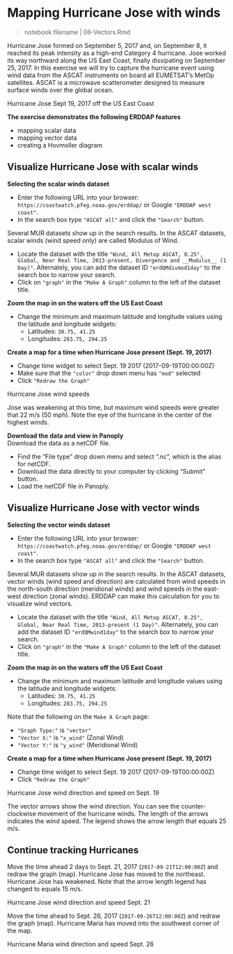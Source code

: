 # Mapping Hurricane Jose with winds

> notebook filename \| 06-Vectors.Rmd

Hurricane Jose formed on September 5, 2017 and, on September 8, it reached its peak intensity as a high-end Category 4 hurricane. Jose worked its way northward along the US East Coast, finally dissipating on September 25, 2017. In this exercise we will try to capture the hurricane event using wind data from the ASCAT instruments on board all EUMETSAT’s MetOp satellites. ASCAT is a microwave scatterometer designed to measure surface winds over the global ocean.

Hurricane Jose Sept 19, 2017 off the US East Coast

**The exercise demonstrates the following ERDDAP features**

* mapping scalar data 
* mapping vector data 
* creating a Hovmoller diagram

##  Visualize Hurricane Jose with scalar winds

**Selecting the scalar winds dataset**

* Enter the following URL into your browser: `https://coastwatch.pfeg.noaa.gov/erddap/` or Google `"ERDDAP west coast"`. 
* In the search box type `"ASCAT all"` and click the `"Search"` button.

Several MUR datasets show up in the search results. In the ASCAT datasets, scalar winds \(wind speed only\) are called Modulus of Wind.

* Locate the dataset with the title `"Wind, All Metop ASCAT, 0.25°, Global, Near Real Time, 2013-present, Divergence and __Modulus__ (1 Day)"`. Alternately, you can add the dataset ID `"erdQMdivmod1day"` to the search box to narrow your search.
* Click on `"graph"` in the `"Make A Graph"` column to the left of the dataset title.

**Zoom the map in on the waters off the US East Coast**

* Change the minimum and maximum latitude and longitude values using the latitude and longitude widgets:
  * Latitudes: `30.75, 41.25`
  * Longitudes: `283.75, 294.25`

**Create a map for a time when Hurricane Jose present \(Sept. 19, 2017\)**

* Change time widget to select Sept. 19 2017 \(2017-09-19T00:00:00Z\)
* Make sure that the `"color"` drop down menu has `"mod"` selected
* Click `"Redraw the Graph"`

Hurricane Jose wind speeds

Jose was weakening at this time, but maximum wind speeds were greater that 22 m/s \(50 mph\). Note the eye of the hurricane in the center of the highest winds.

**Download the data and view in Panoply**  
 Download the data as a netCDF file.

* Find the “File type” drop down menu and select “.nc”, which is the alias for netCDF.
* Download the data directly to your computer by clicking “Submit” button.
* Load the netCDF file in Panoply.

##  Visualize Hurricane Jose with vector winds

**Selecting the vector winds dataset**

* Enter the following URL into your browser: `https://coastwatch.pfeg.noaa.gov/erddap/` or Google `"ERDDAP west coast"`. 
* In the search box type `"ASCAT all"` and click the `"Search"` button.

Several MUR datasets show up in the search results. In the ASCAT datasets, vector winds \(wind speed and direction\) are calculated from wind speeds in the north-south direction \(meridional winds\) and wind speeds in the east-west direction \(zonal winds\). ERDDAP can make this calculation for you to visualize wind vectors.

* Locate the dataset with the title `"Wind, All Metop ASCAT, 0.25°, Global, Near Real Time, 2013-present (1 Day)"`. Alternately, you can add the dataset ID `"erdQMwind1day"` to the search box to narrow your search.
* Click on `"graph"` in the `"Make A Graph"` column to the left of the dataset title.

**Zoom the map in on the waters off the US East Coast**

* Change the minimum and maximum latitude and longitude values using the latitude and longitude widgets:
  * Latitudes: `30.75, 41.25`
  * Longitudes: `283.75, 294.25`

Note that the following on the `Make A Graph` page:

* `"Graph Type:"` is `"vector"`
* `"Vector X:"` is `"x_wind"` \(Zonal Wind\)
* `"Vector Y:"` is `"y_wind"` \(Meridional Wind\)

**Create a map for a time when Hurricane Jose present \(Sept. 19, 2017\)**

* Change time widget to select Sept. 19 2017 \(2017-09-19T00:00:00Z\)
* Click `"Redraw the Graph"`

Hurricane Jose wind direction and speed on Sept. 19

The vector arrows show the wind direction. You can see the counter-clockwise movement of the hurricane winds. The length of the arrows indicates the wind speed. The legend shows the arrow length that equals 25 m/s.

##  Continue tracking Hurricanes

Move the time ahead 2 days to Sept. 21, 2017 \(`2017-09-21T12:00:00Z`\) and redraw the graph \(map\). Hurricane Jose has moved to the northeast. Hurricane Jose has weakened. Note that the arrow length legend has changed to equals 15 m/s.

Hurricane Jose wind direction and speed Sept. 21

Move the time ahead to Sept. 26, 2017 \(`2017-09-26T12:00:00Z`\) and redraw the graph \(map\). Hurricane Maria has moved into the southwest corner of the map.

Hurricane Maria wind direction and speed Sept. 26

